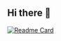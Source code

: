 ## Hi there 👋

[![Readme Card](https://github-readme-stats.vercel.app/api/pin/?username=PTnguyen2409&repo=RADAR_HLK_LD2410B&show_icons=true&show_owner=true&theme=algolia)](https://github.com/PTnguyen2409/RADAR_HLK_LD2410B)
